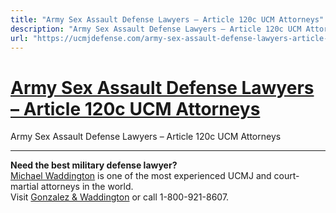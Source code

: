 ```yaml
---
title: "Army Sex Assault Defense Lawyers – Article 120c UCM Attorneys"
description: "Army Sex Assault Defense Lawyers – Article 120c UCM Attorneys"
url: "https://ucmjdefense.com/army-sex-assault-defense-lawyers-article-120c-ucm-attorneys.html"
---
```


# [Army Sex Assault Defense Lawyers – Article 120c UCM Attorneys](https://ucmjdefense.com/army-sex-assault-defense-lawyers-article-120c-ucm-attorneys.html)

Army Sex Assault Defense Lawyers – Article 120c UCM Attorneys

---

**Need the best military defense lawyer?**  
[Michael Waddington](https://ucmjdefense.com/attorneys/michael-stewart-waddington-partner.html) is one of the most experienced UCMJ and court-martial attorneys in the world.  
Visit [Gonzalez & Waddington](https://ucmjdefense.com) or call 1-800-921-8607.
